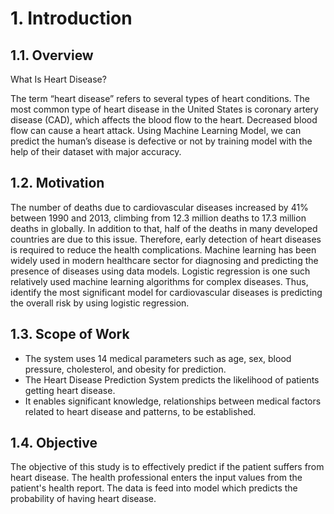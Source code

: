 # 1. Introduction

## 1.1. Overview

What Is Heart Disease?

The term “heart disease” refers to several types of heart conditions. The most common type of heart disease in the United States is coronary artery disease (CAD), which affects the blood flow to the heart. Decreased blood flow can cause a heart attack.
Using Machine Learning Model, we can predict the human’s disease is defective or not by training model with the help of their dataset with major accuracy.


## 1.2. Motivation

The number of deaths due to cardiovascular diseases increased by 41% between 1990 and 2013, climbing from 12.3 million deaths to 17.3 million deaths in globally. In addition to that, half of the deaths in many developed countries are due to this issue. Therefore, early detection of heart diseases is required to reduce the health complications. Machine learning has been widely used in modern healthcare sector for diagnosing and predicting the presence of diseases using data models. Logistic regression is one such relatively used machine learning algorithms for complex diseases. Thus, identify the most significant model for cardiovascular diseases is predicting the overall risk by using logistic regression.

## 1.3. Scope of Work

- The system uses 14 medical parameters such as age, sex, blood pressure, cholesterol, and obesity for prediction.
- The Heart Disease Prediction System predicts the likelihood of patients getting heart disease.
- It enables significant knowledge, relationships between medical factors related to heart disease and patterns, to be established.


## 1.4. Objective

The objective of this study is to effectively predict if the patient suffers from heart disease. The health professional enters the input values from the patient's health report. The data is feed into model which predicts the probability of having heart disease.
